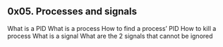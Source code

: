 ## 0x05. Processes and signals
What is a PID
What is a process
How to find a process’ PID
How to kill a process
What is a signal
What are the 2 signals that cannot be ignored
